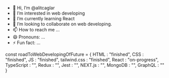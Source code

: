 - 👋 Hi, I’m @alitcaglar
- 👀 I’m interested in web developing
- 🌱 I’m currently learning React
- 💞️ I’m looking to collaborate on web developing.
- 📫 How to reach me ...
- 😄 Pronouns: ...
- ⚡ Fun fact: ...

const roadToWebDevelopingOfFuture = {
HTML : "finished",
CSS : "finished",
JS : "finished",
tailwind.css : "finished",
React : "on-progress",
TypeScript : "",
Redux : "",
Jest : "",
NEXT.js : "",
MongoDB : "",
GraphQL : ""
}

